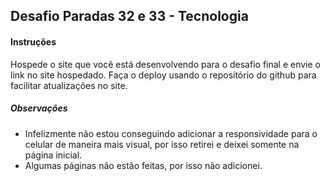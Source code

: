 ## Desafio Paradas 32 e 33 - Tecnologia

#### Instruções
Hospede o site que você está desenvolvendo para o desafio final e envie o link no site hospedado. Faça o deploy usando o repositório do github para facilitar atualizações no site.


##### Observações
- Infelizmente não estou conseguindo adicionar a responsividade para o celular de maneira mais visual, por isso retirei e deixei somente na página inicial.
- Algumas páginas não estão feitas, por isso não adicionei.
